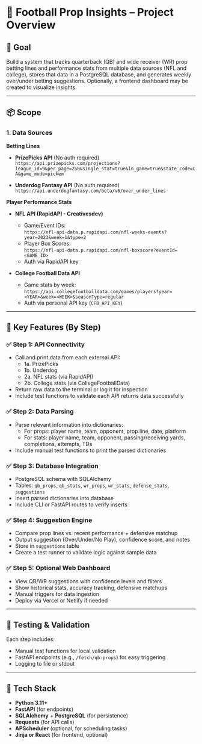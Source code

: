 

# 🏈 Football Prop Insights – Project Overview

## 🚀 Goal
Build a system that tracks quarterback (QB) and wide receiver (WR) prop betting lines and performance stats from multiple data sources (NFL and college), stores that data in a PostgreSQL database, and generates weekly over/under betting suggestions. Optionally, a frontend dashboard may be created to visualize insights.

---

## 📦 Scope

### 1. Data Sources

**Betting Lines**
- **PrizePicks API** (No auth required)  
  `https://api.prizepicks.com/projections?league_id=9&per_page=250&single_stat=true&in_game=true&state_code=CA&game_mode=pickem`

- **Underdog Fantasy API** (No auth required)  
  `https://api.underdogfantasy.com/beta/v6/over_under_lines`

**Player Performance Stats**
- **NFL API (RapidAPI - Creativesdev)**
  - Game/Event IDs:  
    `https://nfl-api-data.p.rapidapi.com/nfl-weeks-events?year=2023&week=1&type=2`
  - Player Box Scores:  
    `https://nfl-api-data.p.rapidapi.com/nfl-boxscore?eventId=<GAME_ID>`
  - Auth via RapidAPI key

- **College Football Data API**
  - Game stats by week:  
    `https://api.collegefootballdata.com/games/players?year=<YEAR>&week=<WEEK>&seasonType=regular`
  - Auth via personal API key (`CFB_API_KEY`)

---

## 🧠 Key Features (By Step)

### ✅ Step 1: API Connectivity
- Call and print data from each external API:
  - 1a. PrizePicks
  - 1b. Underdog
  - 2a. NFL stats (via RapidAPI)
  - 2b. College stats (via CollegeFootballData)
- Return raw data to the terminal or log it for inspection
- Include test functions to validate each API returns data successfully

### ✅ Step 2: Data Parsing
- Parse relevant information into dictionaries:
  - For props: player name, team, opponent, prop line, date, platform
  - For stats: player name, team, opponent, passing/receiving yards, completions, attempts, TDs
- Include manual test functions to print the parsed dictionaries

### ✅ Step 3: Database Integration
- PostgreSQL schema with SQLAlchemy
- Tables: `qb_props`, `qb_stats`, `wr_props`, `wr_stats`, `defense_stats`, `suggestions`
- Insert parsed dictionaries into database
- Include CLI or FastAPI routes to verify inserts

### ✅ Step 4: Suggestion Engine
- Compare prop lines vs. recent performance + defensive matchup
- Output suggestion (Over/Under/No Play), confidence score, and notes
- Store in `suggestions` table
- Create a test runner to validate logic against sample data

### ✅ Step 5: Optional Web Dashboard
- View QB/WR suggestions with confidence levels and filters
- Show historical stats, accuracy tracking, defensive matchups
- Manual triggers for data ingestion
- Deploy via Vercel or Netlify if needed

---

## 🧪 Testing & Validation
Each step includes:
- Manual test functions for local validation
- FastAPI endpoints (e.g., `/fetch/qb-props`) for easy triggering
- Logging to file or stdout

---

## 🔧 Tech Stack
- **Python 3.11+**
- **FastAPI** (for endpoints)
- **SQLAlchemy** + **PostgreSQL** (for persistence)
- **Requests** (for API calls)
- **APScheduler** (optional, for scheduling tasks)
- **Jinja or React** (for frontend, optional)